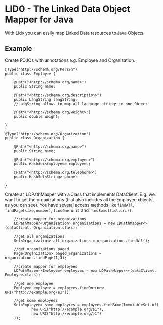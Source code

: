 LIDO - The Linked Data Object Mapper for Java
=============================================

With Lido you can easily map Linked Data resources to Java Objects.

Example
-------
Create POJOs with annotations e.g. Employee and Organization.

```
@Type("http://schema.org/Person")
public class Employee {

    @Path("<http://schema.org/name>")
    public String name;

    @Path("<http://schema.org/description>")
    public LangString langString;
    //LangString allows to map all language strings in one Object

    @Path("<http://schema.org/weight>")
    public double weight;

}

@Type("http://schema.org/Organization")
public class Organization {

    @Path("<http://schema.org/name>")
    public String name;

    @Path("<http://schema.org/employee>")
    public HashSet<Employee> employees;

    @Path("<http://schema.org/telephone>")
    public HashSet<String> phone;

}
```

Create an LDPathMapper with a Class that implements DataClient. E.g. we want to get the organizations (that also includes all the Employee objects, as you can see).
You have several access methods like ```findAll```, ```findPage(size,number)```, ```findOne(uri)``` and ```findSome(list:uri))```.
```
    //create mapper for organizations
    LDPathMapper<Organization> organizations = new LDPathMapper<>(dataClient, Organization.class);

    //get all organizations
    Set<Organization> all_organizations = organizations.findAll();

    //get organizations paged
    Page<Organization> paged_organizations = organizations.findPage(1,3);

    //create mapper for employees
    LDPathMapper<Employee> employees = new LDPathMapper<>(dataClient, Employee.class);

    //get one employee
    Employee employee = employees.findOne(new URI("http://example.org/e1"));

    //get some employees
    Set<Employee> some_employees = employees.findSome(ImmutableSet.of(
            new URI("http://example.org/e1"),
            new URI("http://example.org/e1")
    ));

```
